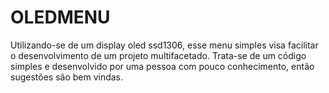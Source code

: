 # OLEDMENU
Utilizando-se de um display oled ssd1306, esse menu simples visa facilitar o desenvolvimento de um projeto multifacetado. Trata-se de um código simples e desenvolvido por uma pessoa com pouco conhecimento, então sugestões são bem vindas.
